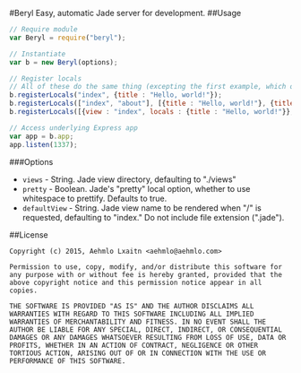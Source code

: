 #Beryl
Easy, automatic Jade server for development.
##Usage

```javascript
// Require module
var Beryl = require("beryl");

// Instantiate
var b = new Beryl(options);

// Register locals
// All of these do the same thing (excepting the first example, which only registers locals for the "index" view). Use whichever is most convenient.
b.registerLocals("index", {title : "Hello, world!"});
b.registerLocals(["index", "about"], [{title : "Hello, world!"}, {title : "It works!"}]);
b.registerLocals([{view : "index", locals : {title : "Hello, world!"}}, view : "about", locals : {title : "It works!"}}]);

// Access underlying Express app
var app = b.app;
app.listen(1337);
```
###Options
* `views` - String. Jade view directory, defaulting to "./views"
* `pretty` - Boolean. Jade's "pretty" local option, whether to use whitespace to prettify. Defaults to true.
* `defaultView` - String. Jade view name to be rendered when "/" is requested, defaulting to "index." Do not include file extension (".jade").

##License

    Copyright (c) 2015, Aehmlo Lxaitn <aehmlo@aehmlo.com>
    
    Permission to use, copy, modify, and/or distribute this software for any purpose with or without fee is hereby granted, provided that the above copyright notice and this permission notice appear in all copies.
    
    THE SOFTWARE IS PROVIDED "AS IS" AND THE AUTHOR DISCLAIMS ALL WARRANTIES WITH REGARD TO THIS SOFTWARE INCLUDING ALL IMPLIED WARRANTIES OF MERCHANTABILITY AND FITNESS. IN NO EVENT SHALL THE AUTHOR BE LIABLE FOR ANY SPECIAL, DIRECT, INDIRECT, OR CONSEQUENTIAL DAMAGES OR ANY DAMAGES WHATSOEVER RESULTING FROM LOSS OF USE, DATA OR PROFITS, WHETHER IN AN ACTION OF CONTRACT, NEGLIGENCE OR OTHER TORTIOUS ACTION, ARISING OUT OF OR IN CONNECTION WITH THE USE OR PERFORMANCE OF THIS SOFTWARE.